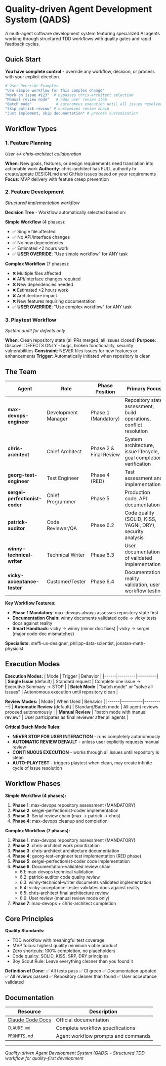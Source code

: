 # Quality-driven Agent Development System (QADS)

A multi-agent software development system featuring specialized AI agents working through structured TDD workflows with quality gates and rapid feedback cycles.

## Quick Start

**You have complete control** - override any workflow, decision, or process with your explicit direction.

```bash
# User Override Examples
"Use simple workflow for this complex change"
"Work on issue #123"  # bypasses chris-architect selection
"Manual review mode"   # adds user review step
"Batch mode"           # autonomous execution until all issues resolved
"Skip patrick review" # customizes review chain
"Just implement, skip documentation" # process customization
```

## Workflow Types

### 1. Feature Planning
*User ↔ chris-architect collaboration*

**When**: New goals, features, or design requirements need translation into actionable work
**Authority**: chris-architect has FULL authority to create/update DESIGN.md and GitHub issues based on your requirements
**Focus**: MVP delivery with feature creep prevention

### 2. Feature Development  
*Structured implementation workflow*

**Decision Tree** - Workflow automatically selected based on:

**Simple Workflow** (4 phases):
- ✅ Single file affected
- ✅ No API/interface changes  
- ✅ No new dependencies
- ✅ Estimated <2 hours work
- ✅ **USER OVERRIDE**: "Use simple workflow" for ANY task

**Complex Workflow** (7 phases):
- ❌ Multiple files affected
- ❌ API/interface changes required
- ❌ New dependencies needed
- ❌ Estimated >2 hours work
- ❌ Architecture impact
- ❌ New features requiring documentation
- ✅ **USER OVERRIDE**: "Use complex workflow" for ANY task

### 3. Playtest Workflow
*System audit for defects only*

**When**: Clean repository state (all PRs merged, all issues closed)
**Purpose**: Discover DEFECTS ONLY - bugs, broken functionality, security vulnerabilities
**Constraint**: NEVER files issues for new features or enhancements
**Trigger**: Automatically initiated when repository is clean

## The Team

| Agent | Role | Phase Position | Primary Focus |
|-------|------|----------------|---------------|
| **max-devops-engineer** | Development Manager | Phase 1 (Mandatory) | Repository state assessment, build operations, conflict resolution |
| **chris-architect** | Chief Architect | Phase 2 & Final Review | System architecture, issue lifecycle, goal completion verification |
| **georg-test-engineer** | Test Engineer | Phase 4 (RED) | Test assessment and implementation |
| **sergei-perfectionist-coder** | Chief Programmer | Phase 5 | Production code, API documentation |
| **patrick-auditor** | Code Reviewer/QA | Phase 6.2 | Code quality (SOLID, KISS, YAGNI, DRY), security analysis |
| **winny-technical-writer** | Technical Writer | Phase 6.3 | User documentation of validated implementation |
| **vicky-acceptance-tester** | Customer/Tester | Phase 6.4 | Documentation-reality validation, user workflow testing |

**Key Workflow Features:**
- **Phase 1 Mandatory**: max-devops always assesses repository state first
- **Documentation Chain**: winny documents validated code → vicky tests docs against reality
- **Smart Handback**: vicky → winny (minor doc fixes) | vicky → sergei (major code-doc mismatches)

**Specialists:** steffi-ux-designer, philipp-data-scientist, jonatan-math-physicist

## Execution Modes

**Execution Modes:**
| Mode | Trigger | Behavior |
|------|---------|----------|
| **Single Issue** (default) | Standard request | Complete one issue → Executive Summary → STOP |
| **Batch Mode** | "batch mode" or "solve all issues" | Autonomous execution until repository clean |

**Review Modes:**
| Mode | When Used | Behavior |
|------|-----------|----------|
| **Automatic Review** (default) | Standard/Batch mode | All agent reviews proceed autonomously |
| **Manual Review** | "batch mode with manual review" | User participates as final reviewer after all agents |

**Critical Batch Mode Rules:**
- **NEVER STOP FOR USER INTERACTION** - runs completely autonomously
- **AUTOMATIC REVIEW DEFAULT** - unless user explicitly requests manual review
- **CONTINUOUS EXECUTION** - works through all issues until repository is clean
- **AUTO-PLAYTEST** - triggers playtest when clean, may create infinite cycle of issue resolution

## Workflow Phases

**Simple Workflow (4 phases):**
1. **Phase 1**: max-devops repository assessment (MANDATORY)
2. **Phase 2**: sergei-perfectionist-coder implementation  
3. **Phase 3**: Serial review chain (max → patrick → chris)
4. **Phase 4**: max-devops cleanup and completion

**Complex Workflow (7 phases):**
1. **Phase 1**: max-devops repository assessment (MANDATORY)
2. **Phase 2**: chris-architect work prioritization
3. **Phase 3**: chris-architect architecture documentation
4. **Phase 4**: georg-test-engineer test implementation (RED phase)
5. **Phase 5**: sergei-perfectionist-coder code implementation
6. **Phase 6**: Documentation-validated review chain:
   - 6.1: max-devops technical validation
   - 6.2: patrick-auditor code quality review  
   - 6.3: winny-technical-writer documents validated implementation
   - 6.4: vicky-acceptance-tester validates docs against reality
   - 6.5: chris-architect final architecture review
   - 6.6: User review (manual review mode only)
7. **Phase 7**: max-devops + chris-architect completion

## Core Principles

**Quality Standards:**
- TDD workflow with meaningful test coverage
- MVP focus: highest quality minimum viable product  
- Zero shortcuts: 100% completion, no placeholders
- Code quality: SOLID, KISS, SRP, DRY principles
- Boy Scout Rule: Leave everything cleaner than you found it

**Definition of Done:**
✅ All tests pass ✅ CI green ✅ Documentation updated ✅ All reviews passed ✅ Repository cleaner than found ✅ User acceptance validated

## Documentation

| Resource | Description |
|----------|-------------|
| [Claude Code Docs](https://docs.anthropic.com/en/docs/claude-code/common-workflows) | Official documentation |
| `CLAUDE.md` | Complete workflow specifications |
| `PROMPTS.md` | Agent workflow prompts and commands |

---

*Quality-driven Agent Development System (QADS) - Structured TDD workflow for quality-first development*